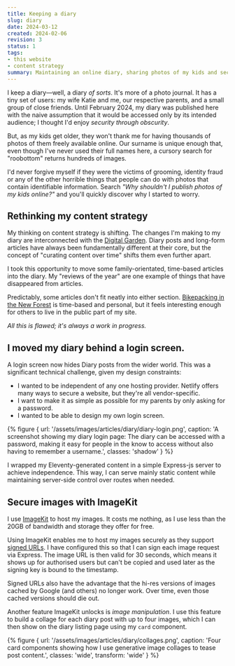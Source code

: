 ```yaml
---
title: Keeping a diary
slug: diary
date: 2024-03-12
created: 2024-02-06
revision: 3
status: 1
tags:
- this website
- content strategy
summary: Maintaining an online diary, sharing photos of my kids and security concerns.
---
```

I keep a diary—well, a diary _of sorts_. It's more of a photo journal. It has a tiny set of users: my wife Katie and me, our respective parents, and a small group of close friends. Until February 2024, my diary was published here with the naive assumption that it would be accessed only by its intended audience; I thought I'd enjoy _security through obscurity_. 

But, as my kids get older, they won't thank me for having thousands of photos of them freely available online. Our surname is unique enough that, even though I've never used their full names here, a cursory search for "roobottom" returns hundreds of images.

I'd never forgive myself if they were the victims of grooming, identity fraud or any of the other horrible things that people can do with photos that contain identifiable information. Search *"Why shouldn't I publish photos of my kids online?"* and you'll quickly discover why I started to worry.

## Rethinking my content strategy

My thinking on content strategy is shifting. The changes I'm making to my diary are interconnected with the [Digital Garden](https://maggieappleton.com/garden-history). Diary posts and long-form articles have always been fundamentally different at their core, but the concept of "curating content over time" shifts them even further apart.

I took this opportunity to move some family-orientated, time-based articles into the diary. My "reviews of the year" are one example of things that have disappeared from articles.

Predictably, some articles don't fit neatly into either section. [Bikepacking in the New Forest](/articles/bikepacking-in-the-new-forest/) is time-based and personal, but it feels interesting enough for others to live in the public part of my site.

*All this is flawed; it's always a work in progress.*

## I moved my diary behind a login screen.

A login screen now hides Diary posts from the wider world. This was a significant technical challenge, given my design constraints:

* I wanted to be independent of any one hosting provider. Netlify offers many ways to secure a website, but they're all vendor-specific.
* I want to make it as simple as possible for my parents by only asking for a password.
* I wanted to be able to design my own login screen.

{% figure {
url: '/assets/images/articles/diary/diary-login.png',
caption: 'A screenshot showing my diary login page: The diary can be accessed with a password, making it easy for people in the know to access without also having to remember a username.',
classes: 'shadow'
} %}

I wrapped my Eleventy-generated content in a simple Express-js server to achieve independence. This way, I can serve mainly static content while maintaining server-side control over routes when needed.

## Secure images with ImageKit

I use [ImageKit](https://imagekit.io/) to host my images. It costs me nothing, as I use less than the 20GB of bandwidth and storage they offer for free. 

Using ImageKit enables me to host my images securely as they support [signed URLs](https://docs.imagekit.io/features/security/signed-urls#generating-signed-urls-on-your-own). I have configured this so that I can sign each image request via Express. The image URL is then valid for 30 seconds, which means it shows up for authorised users but can't be copied and used later as the signing key is bound to the timestamp.

Signed URLs also have the advantage that the hi-res versions of images cached by Google (and others) no longer work. Over time, even those cached versions should die out.

Another feature ImageKit unlocks is *image manipulation*. I use this feature to build a collage for each diary post with up to four images, which I can then show on the diary listing page using my `card` component.

{% figure {
url: '/assets/images/articles/diary/collages.png',
caption: 'Four card components showing how I use generative image collages to tease post content.',
classes: 'wide',
transform: 'wide'
} %}

